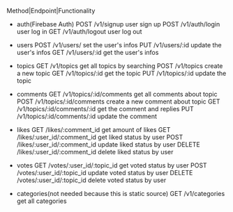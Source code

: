 
Method|Endpoint|Functionality

- auth(Firebase Auth)
POST /v1/signup user sign up
POST /v1/auth/login user log in
GET /v1/auth/logout user log out

- users
POST /v1/users/ set the user's infos
PUT /v1/users/:id update the user's infos
GET /v1/users/:id get the user's infos

- topics
GET /v1/topics get all topics by searching
POST /v1/topics create a new topic
GET /v1/topics/:id get the topic
PUT /v1/topics/:id update the topic

- comments
GET /v1/topics/:id/comments get all comments about topic
POST /v1/topics/:id/comments create a new comment about topic
GET /v1/topics/:id/comments/:id get the comment and replies
PUT /v1/topics/:id/comments/:id update the comment

- likes
GET /likes/:comment_id get amount of likes
GET /likes/:user_id/:comment_id get liked status by user
POST /likes/:user_id/:comment_id update liked status by user
DELETE /likes/:user_id/:comment_id delete liked status by user

- votes
GET /votes/:user_id/:topic_id get voted status by user
POST /votes/:user_id/:topic_id update voted status by user
DELETE /votes/:user_id/:topic_id delete voted status by user


- categories(not needed because this is static source)
GET /v1/categories get all categories

